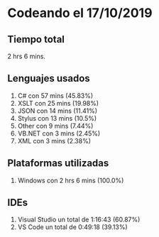 # Codeando el 17/10/2019

## Tiempo total
2 hrs 6 mins.

## Lenguajes usados
1. C# con 57 mins (45.83%)
1. XSLT con 25 mins (19.98%)
1. JSON con 14 mins (11.41%)
1. Stylus con 13 mins (10.5%)
1. Other con 9 mins (7.44%)
1. VB.NET con 3 mins (2.45%)
1. XML con 3 mins (2.38%)

## Plataformas utilizadas
1. Windows con 2 hrs 6 mins (100.0%)

## IDEs
1. Visual Studio un total de 1:16:43 (60.87%)
1. VS Code un total de 0:49:18 (39.13%)
